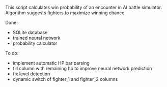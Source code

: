 This script calculates win probability of an encounter in AI battle simulator. Algorithm suggests fighters to maximize winning chance

Done:
- SQLite database
- trained neural network
- probability calculator

To do:
- implement automatic HP bar parsing
- fill column with remaining hp to improve neural network prediction
- fix level detection
- dynamic switch of fighter_1 and fighter_2 columns
